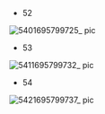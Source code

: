 - 52

![5401695799725_ pic](https://github.com/ChenxingWang93/Using-NX-Open-to-Improve-Workflows/assets/31954987/5dff03f1-023d-44ca-8507-ce1d79a92906)

- 53

![5411695799732_ pic](https://github.com/ChenxingWang93/Using-NX-Open-to-Improve-Workflows/assets/31954987/4465311d-21f0-4a3b-a7d5-500db2a04af2)

- 54

![5421695799737_ pic](https://github.com/ChenxingWang93/Using-NX-Open-to-Improve-Workflows/assets/31954987/37b45a52-abdd-40f5-96dc-4c4d679bc7dc)
